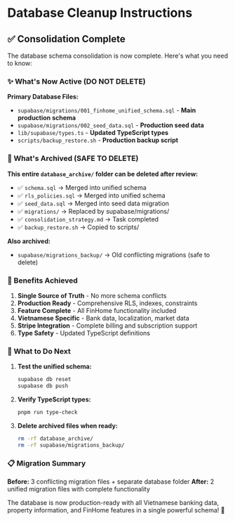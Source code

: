 # Database Cleanup Instructions

## ✅ **Consolidation Complete**

The database schema consolidation is now complete. Here's what you need to know:

### **✨ What's Now Active (DO NOT DELETE)**

**Primary Database Files:**
- `supabase/migrations/001_finhome_unified_schema.sql` - **Main production schema**
- `supabase/migrations/002_seed_data.sql` - **Production seed data**
- `lib/supabase/types.ts` - **Updated TypeScript types**
- `scripts/backup_restore.sh` - **Production backup script**

### **📁 What's Archived (SAFE TO DELETE)**

**This entire `database_archive/` folder can be deleted after review:**
- ✅ `schema.sql` → Merged into unified schema
- ✅ `rls_policies.sql` → Merged into unified schema  
- ✅ `seed_data.sql` → Merged into seed data migration
- ✅ `migrations/` → Replaced by supabase/migrations/
- ✅ `consolidation_strategy.md` → Task completed
- ✅ `backup_restore.sh` → Copied to scripts/

**Also archived:**
- `supabase/migrations_backup/` → Old conflicting migrations (safe to delete)

### **🔧 Benefits Achieved**

1. **Single Source of Truth** - No more schema conflicts
2. **Production Ready** - Comprehensive RLS, indexes, constraints
3. **Feature Complete** - All FinHome functionality included
4. **Vietnamese Specific** - Bank data, localization, market data
5. **Stripe Integration** - Complete billing and subscription support
6. **Type Safety** - Updated TypeScript definitions

### **🚀 What to Do Next**

1. **Test the unified schema:**
   ```bash
   supabase db reset
   supabase db push
   ```

2. **Verify TypeScript types:**
   ```bash
   pnpm run type-check
   ```

3. **Delete archived files when ready:**
   ```bash
   rm -rf database_archive/
   rm -rf supabase/migrations_backup/
   ```

### **📋 Migration Summary**

**Before:** 3 conflicting migration files + separate database folder
**After:** 2 unified migration files with complete functionality

The database is now production-ready with all Vietnamese banking data, property information, and FinHome features in a single powerful schema! 🎉